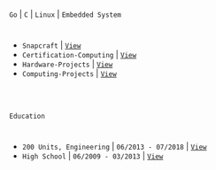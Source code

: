 <br />

`Go` | `C` | `Linux` | `Embedded System`
#

- `Snapcraft` | [`View`](https://snapcraft.io/publisher/kentlouisetonino) <br />
- `Certification-Computing` | [`View`](https://github.com/kentlouisetonino/kentlouisetonino/blob/develop/certification/Computing.md) <br />
- `Hardware-Projects` | [`View`](https://github.com/stars/kentlouisetonino/lists/hardware-projects) <br />
- `Computing-Projects` | [`View`](https://github.com/stars/kentlouisetonino/lists/computing-projects) <br />


<br />
<br />

`Education`
#

- `200 Units, Engineering` | `06/2013 - 07/2018` | [`View`](https://github.com/kentlouisetonino/kentlouisetonino/blob/develop/education/02-200-Units-Engineering-Dropout.md)
- `High School` | `06/2009 - 03/2013` | [`View`](https://github.com/kentlouisetonino/kentlouisetonino/blob/develop/education/01-High-School.md)
